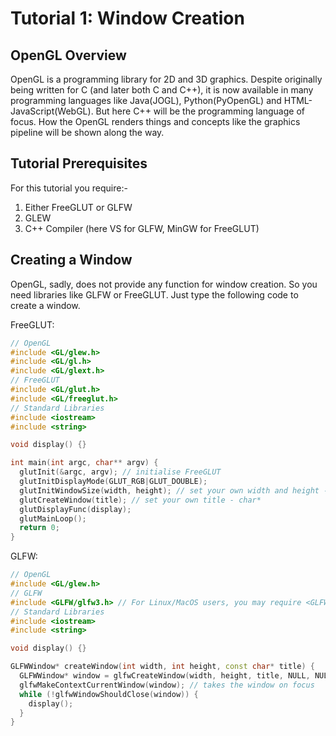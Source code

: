 # Tutorial 1: Window Creation  

## OpenGL Overview  

OpenGL is a programming library for 2D and 3D graphics. Despite originally being written for C (and later both C and C++), it is now available in many programming languages like Java(JOGL), Python(PyOpenGL) and HTML-JavaScript(WebGL).  But here C++ will be the programming language of focus. How the OpenGL renders things and concepts like the graphics pipeline will be shown along the way.  

## Tutorial Prerequisites  

For this tutorial you require:-  
1. Either FreeGLUT or GLFW  
2. GLEW  
3. C++ Compiler (here VS for GLFW, MinGW for FreeGLUT)  

## Creating a Window  

OpenGL, sadly, does not provide any function for window creation. So you need libraries like GLFW or FreeGLUT. Just type the following code to create a window.  

FreeGLUT:  

```c++
// OpenGL
#include <GL/glew.h>
#include <GL/gl.h>
#include <GL/glext.h>
// FreeGLUT
#include <GL/glut.h>
#include <GL/freeglut.h>
// Standard Libraries
#include <iostream>
#include <string>

void display() {}

int main(int argc, char** argv) {
  glutInit(&argc, argv); // initialise FreeGLUT
  glutInitDisplayMode(GLUT_RGB|GLUT_DOUBLE);
  glutInitWindowSize(width, height); // set your own width and height - both are int
  glutCreateWindow(title); // set your own title - char*
  glutDisplayFunc(display);
  glutMainLoop();
  return 0;
}
```  

GLFW:  

```c++
// OpenGL
#include <GL/glew.h>
// GLFW
#include <GLFW/glfw3.h> // For Linux/MacOS users, you may require <GLFW/glfw.h> instead.
// Standard Libraries
#include <iostream>
#include <string>

void display() {}

GLFWWindow* createWindow(int width, int height, const char* title) {
  GLFWWindow* window = glfwCreateWindow(width, height, title, NULL, NULL); // function to create a window, set the last 2 parameters null for now
  glfwMakeContextCurrentWindow(window); // takes the window on focus
  while (!glfwWindowShouldClose(window)) {
    display();
  }
}
```  
